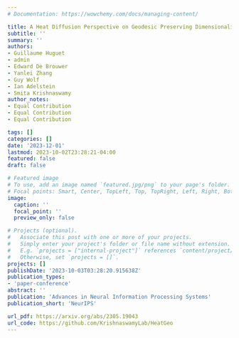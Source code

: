 ```yaml
---
# Documentation: https://wowchemy.com/docs/managing-content/

title: A Heat Diffusion Perspective on Geodesic Preserving Dimensionality Reduction
subtitle: ''
summary: ''
authors:
- Guillaume Huguet
- admin
- Edward De Brouwer
- Yanlei Zhang
- Guy Wolf
- Ian Adelstein
- Smita Krishnaswamy
author_notes:
- Equal Contribution
- Equal Contribution
- Equal Contribution

tags: []
categories: []
date: '2023-12-01'
lastmod: 2023-10-02T23:28:21-04:00
featured: false
draft: false

# Featured image
# To use, add an image named `featured.jpg/png` to your page's folder.
# Focal points: Smart, Center, TopLeft, Top, TopRight, Left, Right, BottomLeft, Bottom, BottomRight.
image:
  caption: ''
  focal_point: ''
  preview_only: false

# Projects (optional).
#   Associate this post with one or more of your projects.
#   Simply enter your project's folder or file name without extension.
#   E.g. `projects = ["internal-project"]` references `content/project/deep-learning/index.md`.
#   Otherwise, set `projects = []`.
projects: []
publishDate: '2023-10-03T03:28:20.915638Z'
publication_types:
- 'paper-conference'
abstract: ''
publication: 'Advances in Neural Information Processing Systems'
publication_short: 'NeurIPS'

url_pdf: https://arxiv.org/abs/2305.19043
url_code: https://github.com/KrishnaswamyLab/HeatGeo
---
```

